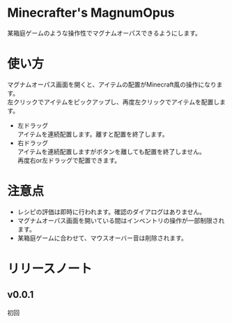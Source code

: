 # Minecrafter's MagnumOpus
某箱庭ゲームのような操作性でマグナムオーパスできるようにします。  
# 使い方
マグナムオーパス画面を開くと、アイテムの配置がMinecraft風の操作になります。  
左クリックでアイテムをピックアップし、再度左クリックでアイテムを配置します。  

* 左ドラッグ   
アイテムを連続配置します。離すと配置を終了します。
* 右ドラッグ  
アイテムを連続配置しますがボタンを離しても配置を終了しません。  
再度右or左ドラッグで配置できます。

# 注意点
* レシピの評価は即時に行われます。確認のダイアログはありません。  
* マグナムオーパス画面を開いている間はインベントリの操作が一部制限されます。  
* 某箱庭ゲームに合わせて、マウスオーバー音は削除されます。

# リリースノート
## v0.0.1
初回
